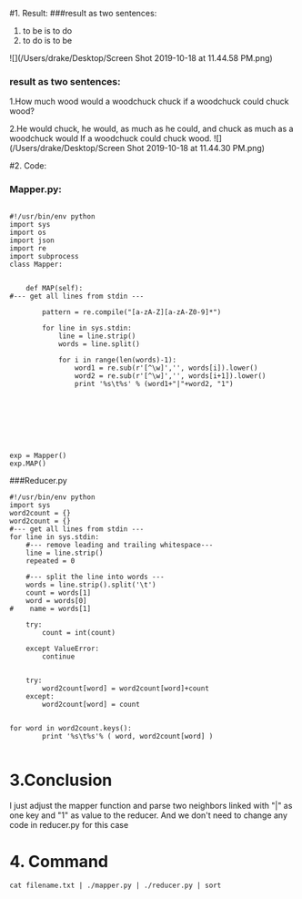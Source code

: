 #1. Result:
###result as two sentences:
1. to be is to do 
2. to do is to be 

![](/Users/drake/Desktop/Screen Shot 2019-10-18 at 11.44.58 PM.png)

### result as two sentences:
1.How much wood would a woodchuck chuck if a woodchuck could chuck wood?

2.He would chuck, he would, as much as he could, and chuck as much as a woodchuck would If a woodchuck could chuck wood.
![](/Users/drake/Desktop/Screen Shot 2019-10-18 at 11.44.30 PM.png)

#2. Code:
### Mapper.py:
```

#!/usr/bin/env python
import sys
import os
import json
import re
import subprocess
class Mapper:

    
    def MAP(self):
#--- get all lines from stdin ---

        pattern = re.compile("[a-zA-Z][a-zA-Z0-9]*")
        
        for line in sys.stdin:
            line = line.strip()
            words = line.split()

            for i in range(len(words)-1):
                word1 = re.sub(r'[^\w]','', words[i]).lower()
                word2 = re.sub(r'[^\w]','', words[i+1]).lower()
                print '%s\t%s' % (word1+"|"+word2, "1")

            

                
            



exp = Mapper()
exp.MAP()

```

###Reducer.py
```
#!/usr/bin/env python
import sys
word2count = {}
word2count = {}
#--- get all lines from stdin ---
for line in sys.stdin:
    #--- remove leading and trailing whitespace---
    line = line.strip()
    repeated = 0

    #--- split the line into words ---
    words = line.strip().split('\t')
    count = words[1]
    word = words[0]
#    name = words[1]

    try:
        count = int(count)

    except ValueError:
        continue    


    try:
        word2count[word] = word2count[word]+count
    except:
        word2count[word] = count


for word in word2count.keys():
        print '%s\t%s'% ( word, word2count[word] )


```
# 3.Conclusion
I just adjust the mapper function and parse two neighbors linked with "|" as one key and "1" as value to the reducer. And we don't need to change any code in reducer.py for this case

# 4. Command
```
cat filename.txt | ./mapper.py | ./reducer.py | sort
```